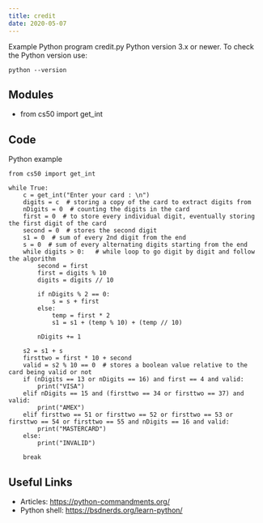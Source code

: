 ```yaml
---
title: credit
date: 2020-05-07
---
```

Example Python program credit.py
Python version 3.x or newer.
To check the Python version use:

    python --version

## Modules

* from cs50 import get_int

## Code

Python example

    from cs50 import get_int
    
    while True:
        c = get_int("Enter your card : \n")
        digits = c  # storing a copy of the card to extract digits from
        nDigits = 0  # counting the digits in the card
        first = 0  # to store every individual digit, eventually storing the first digit of the card 
        second = 0  # stores the second digit
        s1 = 0  # sum of every 2nd digit from the end
        s = 0  # sum of every alternating digits starting from the end
        while digits > 0:   # while loop to go digit by digit and follow the algorithm
            second = first
            first = digits % 10
            digits = digits // 10
            
            if nDigits % 2 == 0:
                s = s + first
            else:
                temp = first * 2
                s1 = s1 + (temp % 10) + (temp // 10)
                
            nDigits += 1
            
        s2 = s1 + s
        firsttwo = first * 10 + second
        valid = s2 % 10 == 0  # stores a boolean value relative to the card being valid or not
        if (nDigits == 13 or nDigits == 16) and first == 4 and valid:
            print("VISA")
        elif nDigits == 15 and (firsttwo == 34 or firsttwo == 37) and valid:
            print("AMEX")
        elif firsttwo == 51 or firsttwo == 52 or firsttwo == 53 or firsttwo == 54 or firsttwo == 55 and nDigits == 16 and valid:
            print("MASTERCARD")
        else:
            print("INVALID")
        
        break

## Useful Links

- Articles: https://python-commandments.org/
- Python shell: https://bsdnerds.org/learn-python/
